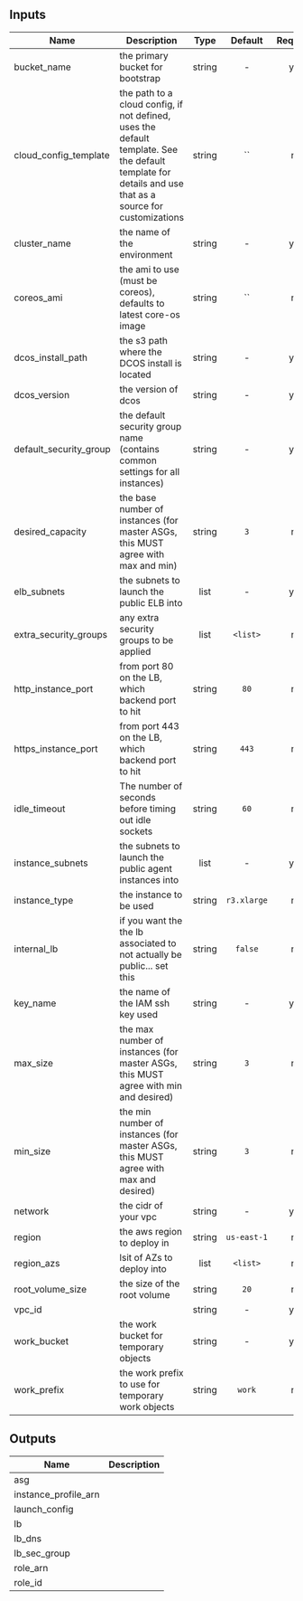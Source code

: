 
## Inputs

| Name | Description | Type | Default | Required |
|------|-------------|:----:|:-----:|:-----:|
| bucket_name | the primary bucket for bootstrap | string | - | yes |
| cloud_config_template | the path to a cloud config, if not defined, uses the default template. See the default template for details and use that as a source for customizations | string | `` | no |
| cluster_name | the name of the environment | string | - | yes |
| coreos_ami | the ami to use (must be coreos), defaults to latest core-os image | string | `` | no |
| dcos_install_path | the s3 path where the DCOS install is located | string | - | yes |
| dcos_version | the version of dcos | string | - | yes |
| default_security_group | the default security group name (contains common settings for all instances) | string | - | yes |
| desired_capacity | the base number of instances (for master ASGs, this MUST agree with max and min) | string | `3` | no |
| elb_subnets | the subnets to launch the public ELB into | list | - | yes |
| extra_security_groups | any extra security groups to be applied | list | `<list>` | no |
| http_instance_port | from port 80 on the LB, which backend port to hit | string | `80` | no |
| https_instance_port | from port 443 on the LB, which backend port to hit | string | `443` | no |
| idle_timeout | The number of seconds before timing out idle sockets | string | `60` | no |
| instance_subnets | the subnets to launch the public agent instances into | list | - | yes |
| instance_type | the instance to be used | string | `r3.xlarge` | no |
| internal_lb | if you want the the lb associated to not actually be public... set this | string | `false` | no |
| key_name | the name of the IAM ssh key used | string | - | yes |
| max_size | the max number of instances (for master ASGs, this MUST agree with min and desired) | string | `3` | no |
| min_size | the min number of instances (for master ASGs, this MUST agree with max and desired) | string | `3` | no |
| network | the cidr of your vpc | string | - | yes |
| region | the aws region to deploy in | string | `us-east-1` | no |
| region_azs | lsit of AZs to deploy into | list | `<list>` | no |
| root_volume_size | the size of the root volume | string | `20` | no |
| vpc_id |  | string | - | yes |
| work_bucket | the work bucket for temporary objects | string | - | yes |
| work_prefix | the work prefix to use for temporary work objects | string | `work` | no |

## Outputs

| Name | Description |
|------|-------------|
| asg |  |
| instance_profile_arn |  |
| launch_config |  |
| lb |  |
| lb_dns |  |
| lb_sec_group |  |
| role_arn |  |
| role_id |  |

